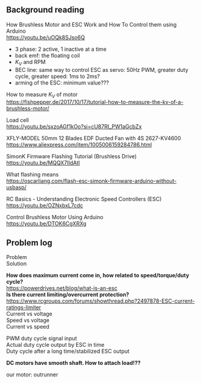 ## Background reading
How Brushless Motor and ESC Work and How To Control them using Arduino  
https://youtu.be/uOQk8SJso6Q  
- 3 phase: 2 active, 1 inactive at a time
- back emf: the floating coil
- $K_V$ and RPM
- BEC line: same way to control ESC as servo: 50Hz PWM, greater duty cycle, greater speed: 1ms to 2ms?
- arming of the ESC: minimum value???

How to measure $K_V$ of motor  
https://fishpepper.de/2017/10/17/tutorial-how-to-measure-the-kv-of-a-brushless-motor/

Load cell  
https://youtu.be/sxzoAGf1kOo?si=cU87RI_PW1aGcbZx  

XFLY-MODEL 50mm 12 Blades EDF Ducted Fan with 4S 2627-KV4600  
https://www.aliexpress.com/item/1005006159284786.html  

SimonK Firmware Flashing Tutorial (Brushless Drive)  
https://youtu.be/MQQX7IIdAtI

What flashing means  
https://oscarliang.com/flash-esc-simonk-firmware-arduino-without-usbasp/

RC Basics - Understanding Electronic Speed Controllers (ESC)  
https://youtu.be/OZNxbxL7cdc  
  
Control Brushless Motor Using Arduino  
https://youtu.be/DTOK6CgXRXg  



## Problem log
Problem  
Solution  

**How does maximum current come in, how related to speed/torque/duty cycle?**  
https://powerdrives.net/blog/what-is-an-esc  
**Is there current limiting/overcurrent protection?**  
https://www.rcgroups.com/forums/showthread.php?2497878-ESC-current-ratings-limiter  
Current vs voltage  
Speed vs voltage  
Current vs speed  



PWM duty cycle signal input  
Actual duty cycle output by ESC in time  
Duty cycle after a long time/stabilized ESC output  



**DC motors have smooth shaft. How to attach load!??**



our motor:
outrunner
